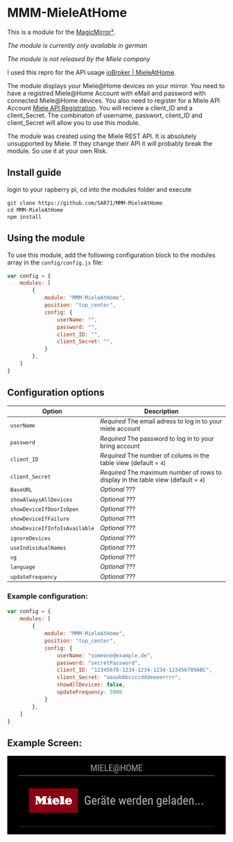 # MMM-MieleAtHome

This is a module for the [MagicMirror²](https://github.com/MichMich/MagicMirror/).

*The module is currently only available in german*

*The module is not released by the Miele company*

I used this repro for the API usage [ioBroker | MieleAtHome](https://github.com/hash99/ioBroker.mieleathome).

The module displays your Miele@Home devices on your mirror. You need to have a registred Miele@Home Account with eMail and password with connected Miele@Home devices. You also need to register for a Miele API Account [Miele API Registration](https://www.miele.com/f/com/en/register_api.aspx). You will recieve a client_ID and a client_Secret. The combinaton of username, passwort, client_ID and client_Secret will allow you to use this module.

The module was created using the Miele REST API. It is absolutely unsupported by Miele. If they change their API it will probably break the module. So use it at your own Risk.

## Install guide

login to your rapberry pi, cd into the modules folder and execute
```
git clone https://github.com/SAR71/MMM-MieleAtHome
cd MMM-MieleAtHome
npm install
```

## Using the module

To use this module, add the following configuration block to the modules array in the `config/config.js` file:
```js
var config = {
    modules: [
        {
            module: "MMM-MieleAtHome",
            position: "top_center",
            config: {
                userName: "",
                password: "",
                client_ID: "",
                client_Secret: "",
            }
        },
    ]
}
```

## Configuration options

| Option                            | Description
|-----------------------------------|-----------
| `userName`                        | *Required* The email adress to log in to your miele account 
| `password`                        | *Required* The password to log in to your bring account 
| `client_ID`                       | *Required* The number of colums in the table view (default = `4`)
| `client_Secret`                   | *Required* The maximum number of rows to display in the table view (default = `4`)
| `BaseURL`                         | *Optional* ???
| `showAlwaysAllDevices`            | *Optional* ???
| `showDeviceIfDoorIsOpen`          | *Optional* ???
| `showDeviceIfFailure`             | *Optional* ???
| `showDeviceIfInfoIsAvailable`     | *Optional* ???
| `ignoreDevices`                   | *Optional* ???
| `useIndividualNames`              | *Optional* ???
| `vg`                              | *Optional* ???
| `language`                        | *Optional* ???
| `updateFrequency`                 | *Optional* ???

### Example configuration:
```js
var config = {
    modules: [
        {
            module: "MMM-MieleAtHome",
            position: "top_center",
            config: {
                userName: "someone@example.de",
                password: "secretPassword",
                client_ID: "12345678-1234-1234-1234-123456789ABC",
                client_Secret: "aaaabbbccccdddeeeerrrr",
                showAllDevices: false,
                updateFrequency: 5000
            }
        },      
    ]
}
```

## Example Screen:
![Screenshot](/Screenshots/Screenshot_001.png)
